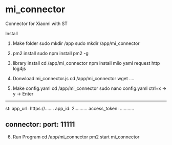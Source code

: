 # mi_connector
Connector for Xiaomi with ST


Install
1. Make folder
sudo mkdir /app
sudo mkdir /app/mi_connector

2. pm2 install
sudo npm install pm2 -g

3. library install
cd /app/mi_connector
npm install miio yaml request http log4js

4. Donwload mi_connector.js
cd /app/mi_connector
wget ....

5. Make config.yaml
cd /app/mi_connector
sudo nano config.yaml
ctrl+x -> y -> Enter
---------------------------------------------
st:
  app_url: https://.......
  app_id: 2..........
  access_token: ...........

connector:
  port: 11111
---------------------------------------------

6. Run Program
cd /app/mi_connector
pm2 start mi_connector
